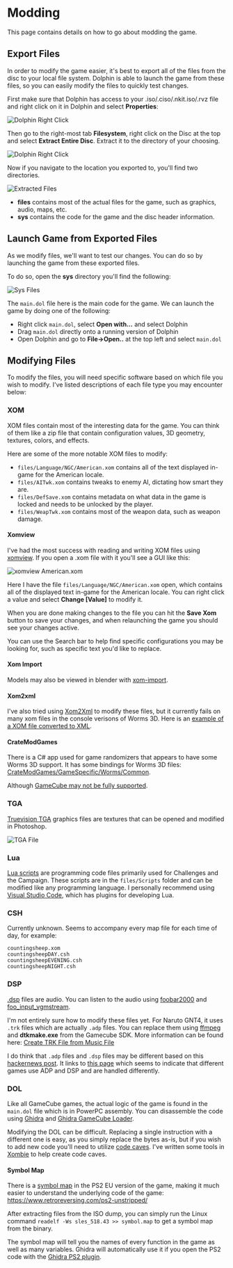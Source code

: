 # Modding

This page contains details on how to go about modding the game.

## Export Files

In order to modify the game easier, it's best to export all of the files from the disc to your local file system.
Dolphin is able to launch the game from these files, so you can easily modify the files to quickly test changes.

First make sure that Dolphin has access to your .iso/.ciso/.nkit.iso/.rvz file and right click on it in Dolphin and select **Properties**:

![Dolphin Right Click](/img/dolphin_right_click.png?raw=true "Dolphin Right Click")

Then go to the right-most tab **Filesystem**, right click on the Disc at the top and
select **Extract Entire Disc**. Extract it to the directory of your choosing.

![Dolphin Right Click](/img/dolphin_export_files.png?raw=true "Dolphin Right Click")

Now if you navigate to the location you exported to, you'll find two directories.

![Extracted Files](/img/extracted_files.png?raw=true "Extracted Files")

- **files** contains most of the actual files for the game, such as graphics, audio,
  maps, etc.
- **sys** contains the code for the game and the disc header information.

## Launch Game from Exported Files

As we modify files, we'll want to test our changes. You can do so by launching the game
from these exported files.

To do so, open the **sys** directory you'll find the following:

![Sys Files](/img/sys_files.png?raw=true "Sys Files")

The `main.dol` file here is the main code for the game. We can launch the game by doing
one of the following:

- Right click `main.dol`, select **Open with...** and select Dolphin
- Drag `main.dol` directly onto a running version of Dolphin
- Open Dolphin and go to **File->Open..** at the top left and select `main.dol`

## Modifying Files

To modify the files, you will need specific software based on which file you wish to
modify. I've listed descriptions of each file type you may encounter below:

### XOM

XOM files contain most of the interesting data for the game. You can think of them
like a zip file that contain configuration values, 3D geometry, textures, colors,
and effects.

Here are some of the more notable XOM files to modify:

- `files/Language/NGC/American.xom` contains all of the text displayed in-game for the
  American locale.
- `files/AITwk.xom` contains tweaks to enemy AI, dictating how smart they are.
- `files/DefSave.xom` contains metadata on what data in the game is locked and needs
  to be unlocked by the player.
- `files/WeapTwk.xom` contains most of the weapon data, such as weapon damage.

#### Xomview

I've had the most success with reading and writing XOM files using
[xomview](https://gitlab.com/w4tweaks/xomview). If you open a .xom file with it you'll
see a GUI like this:

![xomview American.xom](/img/xomview_american.png?raw=true "xomview American.xom")

Here I have the file `files/Language/NGC/American.xom` open, which contains all of the
displayed text in-game for the American locale. You can right click a value and select
**Change [Value]** to modify it.

When you are done making changes to the file you can hit the **Save Xom** button to
save your changes, and when relaunching the game you should see your changes active.

You can use the Search bar to help find specific configurations you may be looking for,
such as specific text you'd like to replace.

#### Xom Import

Models may also be viewed in blender with
[xom-import](https://github.com/Psycrow101/Blender-3D-XOM-plugin).

#### Xom2xml

I've also tried using [Xom2Xml](https://github.com/AlexBond2/Xom2Xml) to modify
these files, but it currently fails on many xom files in the console verisons of
Worms 3D. Here is an
[example of a XOM file converted to XML](https://gist.github.com/NicholasMoser/38a5f0284f038f744de088f7f48f7506).

#### CrateModGames

There is a C# app used for game randomizers that appears to have some Worms 3D support.
It has some bindings for Worms 3D files:
[CrateModGames/GameSpecific/Worms/Common](https://github.com/TheBetaM/CrateModLoader/tree/master/CrateModGames/GameSpecific/Worms/Common).

Although [GameCube may not be fully supported](https://github.com/TheBetaM/CrateModLoader/blob/master/CrateModGames/GameSpecific/Worms/Worms3D/Game_Worms3D.cs#L12).

### TGA

[Truevision TGA](https://en.wikipedia.org/wiki/Truevision_TGA) graphics files are textures
that can be opened and modified in Photoshop.

![TGA File](img/tga.png?raw=true "TGA File")

### Lua

[Lua scripts](https://en.wikipedia.org/wiki/Lua_(programming_language)) are programming
code files primarily used for Challenges and the Campaign. These scripts are in the
`files/Scripts` folder and can be modified like any programming language. I personally 
recommend using [Visual Studio Code](https://code.visualstudio.com/), which has plugins
for developing Lua.

### CSH

Currently unknown. Seems to accompany every map file for each time of day, for example:

```
countingsheep.xom
countingsheepDAY.csh
countingsheepEVENING.csh
countingsheepNIGHT.csh
```

### DSP

[.dsp](https://www.metroid2002.com/retromodding/wiki/DSP_(File_Format)) files are
audio. You can listen to the audio using [foobar2000](https://www.foobar2000.org/) 
and [foo_input_vgmstream](https://github.com/stuerp/foo_input_vgmstream).

I'm not entirely sure how to modify these files yet. For Naruto GNT4, it uses
`.trk` files which are actually `.adp` files. You can replace them using
[ffmpeg](https://www.ffmpeg.org/) and **dtkmake.exe** from the Gamecube SDK.
More information can be found here:
[Create TRK File from Music File](https://github.com/NicholasMoser/GNTool/blob/main/docs/audio.md#create-trk-file-from-music-file)

I do think that `.adp` files and `.dsp` files may be different based on this
[hackernews post](https://news.ycombinator.com/item?id=34625573). It links to
[this page](http://web.archive.org/web/20080420105759/https://hcs64.com/mboard/gcstreamdb.php)
which seems to indicate that different games use ADP and DSP and are handled
differently.

### DOL

Like all GameCube games, the actual logic of the game is found in the `main.dol` file 
which is in PowerPC assembly. You can disassemble the code using
[Ghidra](https://ghidra-sre.org/) and
[Ghidra GameCube Loader](https://github.com/Cuyler36/Ghidra-GameCube-Loader).

Modifying the DOL can be difficult. Replacing a single instruction with a different
one is easy, as you simply replace the bytes as-is, but if you wish to add new code
you'll need to utilize [code caves](https://en.wikipedia.org/wiki/Code_cave).
I've written some tools in [Xombie](https://github.com/NicholasMoser/Xombie) to help
create code caves.

#### Symbol Map

There is a [symbol map](https://refspecs.linuxbase.org/elf/gabi4+/ch4.symtab.html)
in the PS2 EU version of the game, making it much easier to understand the underlying 
code of the game: https://www.retroreversing.com/ps2-unstripped/

After extracting files from the ISO dump, you can simply run the Linux command `readelf -Ws sles_518.43 >> symbol.map`
to get a symbol map from the binary.

The symbol map will tell you the names of every function in the game as well as many
variables. Ghidra will automatically use it if you open the PS2 code with the
[Ghidra PS2 plugin](https://github.com/chaoticgd/ghidra-emotionengine-reloaded).
